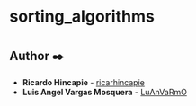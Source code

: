 # sorting_algorithms

#
## Author ✒️
* **Ricardo Hincapie** - [ricarhincapie](https://github.com/ricarhincapie)
* **Luis Angel Vargas Mosquera** - [LuAnVaRmO](https://github.com/LuAnVaRmO)
